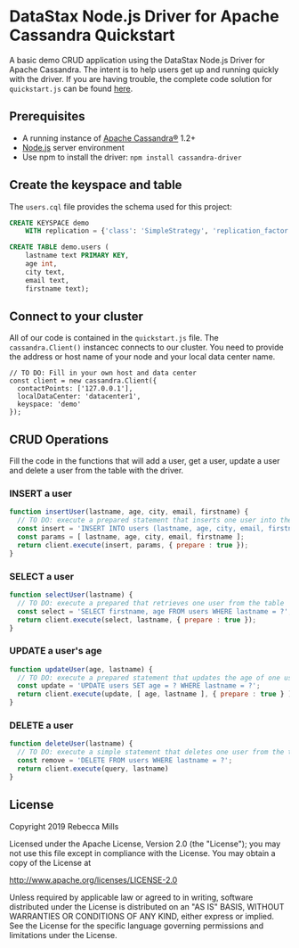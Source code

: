# DataStax Node.js Driver for Apache Cassandra Quickstart

A basic demo CRUD application using the DataStax Node.js Driver for Apache Cassandra. 
The intent is to help users get up and running quickly with the driver. 
If you are having trouble, the complete code solution for `quickstart.js` can be found [here](https://gist.github.com/beccam/270bff058b9e790bc4f1f19c8e99d473).

## Prerequisites
  * A running instance of [Apache Cassandra®](http://cassandra.apache.org/download/) 1.2+
  * [Node.js](https://nodejs.org/en/download/) server environment
  * Use npm to install the driver: `npm install cassandra-driver`
  
  ## Create the keyspace and table
The `users.cql` file provides the schema used for this project:

```sql
CREATE KEYSPACE demo
    WITH replication = {'class': 'SimpleStrategy', 'replication_factor': '1'};

CREATE TABLE demo.users (
    lastname text PRIMARY KEY,
    age int,
    city text,
    email text,
    firstname text);
```

## Connect to your cluster

All of our code is contained in the `quickstart.js` file. 
The `cassandra.Client()` instancec connects to our cluster.
You need to provide the address or host name of your node and your local data center name.
```javascipt
// TO DO: Fill in your own host and data center
const client = new cassandra.Client({ 
  contactPoints: ['127.0.0.1'], 
  localDataCenter: 'datacenter1',  
  keyspace: 'demo' 
});
```

## CRUD Operations
Fill the code in the functions that will add a user, get a user, update a user and delete a user from the table with the driver.

### INSERT a user
```javascript
function insertUser(lastname, age, city, email, firstname) {
  // TO DO: execute a prepared statement that inserts one user into the table
  const insert = 'INSERT INTO users (lastname, age, city, email, firstname) VALUES (?,?,?,?,?)';
  const params = [ lastname, age, city, email, firstname ];
  return client.execute(insert, params, { prepare : true });
}
```
### SELECT a user
```javascript
function selectUser(lastname) {
  // TO DO: execute a prepared that retrieves one user from the table
  const select = 'SELECT firstname, age FROM users WHERE lastname = ?';
  return client.execute(select, lastname, { prepare : true });
}
```

### UPDATE a user's age
```javascript
function updateUser(age, lastname) {
  // TO DO: execute a prepared statement that updates the age of one user
  const update = 'UPDATE users SET age = ? WHERE lastname = ?';
  return client.execute(update, [ age, lastname ], { prepare : true } )
}
```   

### DELETE a user
```javascript
function deleteUser(lastname) {
  // TO DO: execute a simple statement that deletes one user from the table
  const remove = 'DELETE FROM users WHERE lastname = ?';
  return client.execute(query, lastname)
}
```
 ## License
Copyright 2019 Rebecca Mills

Licensed under the Apache License, Version 2.0 (the "License");
you may not use this file except in compliance with the License.
You may obtain a copy of the License at

http://www.apache.org/licenses/LICENSE-2.0

Unless required by applicable law or agreed to in writing, software
distributed under the License is distributed on an "AS IS" BASIS,
WITHOUT WARRANTIES OR CONDITIONS OF ANY KIND, either express or implied.
See the License for the specific language governing permissions and
limitations under the License.   

